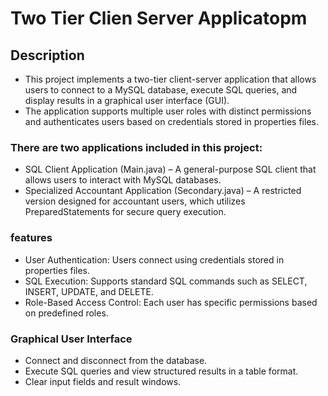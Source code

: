 # Two Tier Clien Server Applicatopm

## Description
- This project implements a two-tier client-server application that allows users to connect to a MySQL database, execute SQL queries, and display results in a graphical user interface (GUI).
- The application supports multiple user roles with distinct permissions and authenticates users based on credentials stored in properties files.
### There are two applications included in this project:
- SQL Client Application (Main.java) – A general-purpose SQL client that allows users to interact with MySQL databases.
- Specialized Accountant Application (Secondary.java) – A restricted version designed for accountant users, which utilizes PreparedStatements for secure query execution.

### features 
- User Authentication: Users connect using credentials stored in properties files.
- SQL Execution: Supports standard SQL commands such as SELECT, INSERT, UPDATE, and DELETE.
- Role-Based Access Control: Each user has specific permissions based on predefined roles.
### Graphical User Interface
- Connect and disconnect from the database.
- Execute SQL queries and view structured results in a table format.
- Clear input fields and result windows.

